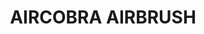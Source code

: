 ---
layout: product
title: "AIRCOBRA AIRBRUSH"
price: "17000" 
desc: "Airbrush 0.3mm (Badger)"
img_path: "/assets/img/A.MIG-8625.webp"
brand: "AMMO"
available: true
special_offer: false
new: false
soon: false
cat: "070000"
subcat: "070100"
subsubcat: "070101"
sifra: "A.MIG-8625"
popular: false
---